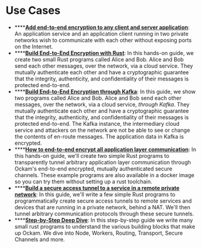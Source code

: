 # Use Cases

* ****[**Add end-to-end encryption to any client and server application**](add-end-to-end-encryption-to-any-client-and-server-application.md): An application service and an application client running in two private networks wish to communicate with each other without exposing ports on the Internet.
* ****[**Build End-to-End Encryption with Rust**](https://github.com/build-trust/ockam/blob/develop/documentation/use-cases/end-to-end-encryption-with-rust#readme): In this hands-on guide, we create two small Rust programs called Alice and Bob. Alice and Bob send each other messages, over the network, via a cloud service. They mutually authenticate each other and have a cryptographic guarantee that the integrity, authenticity, and confidentiality of their messages is protected end-to-end.
* ****[**Build End-to-End Encryption through Kafka**](https://github.com/build-trust/ockam/blob/develop/documentation/use-cases/end-to-end-encryption-through-kafka#readme): In this guide, we show two programs called Alice and Bob. Alice and Bob send each other messages, over the network, via a cloud service, _through Kafka_. They mutually authenticate each other and have a cryptographic guarantee that the integrity, authenticity, and confidentiality of their messages is protected end-to-end. The Kafka instance, the intermediary cloud service and attackers on the network are not be able to see or change the contents of en-route messages. The application data in Kafka is encrypted.&#x20;
* ****[**How to end-to-end encrypt all application layer communication**](https://github.com/build-trust/ockam/blob/develop/documentation/use-cases/end-to-end-encrypt-all-application-layer-communication#readme): In this hands-on guide, we'll create two simple Rust programs to transparently tunnel arbitrary application layer communication through Ockam's end-to-end encrypted, mutually authenticated secure channels. These example programs are also available in a docker image so you can try them without setting up a rust toolchain.
* ****[**Build a secure access tunnel to a service in a remote private network**](https://github.com/build-trust/ockam/blob/develop/documentation/use-cases/secure-remote-access-tunnels#readme): In this guide, we'll write a few simple Rust programs to programmatically create secure access tunnels to remote services and devices that are running in a private network, behind a NAT. We'll then tunnel arbitrary communication protocols through these secure tunnels.
* ****[**Step-by-Step Deep Dive**](https://github.com/build-trust/ockam/blob/develop/documentation/guides/rust#readme): In this step-by-step guide we write many small rust programs to understand the various building blocks that make up Ockam. We dive into Node, Workers, Routing, Transport, Secure Channels and more.

